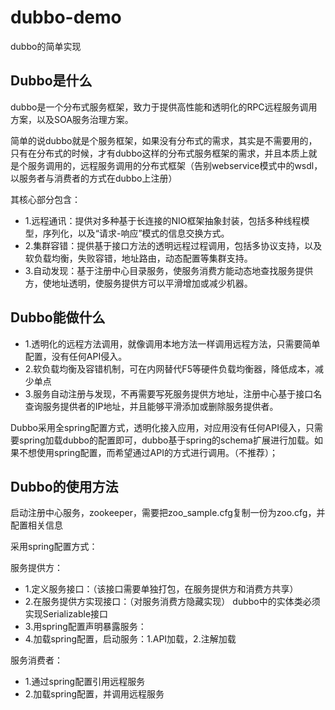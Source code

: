 # dubbo-demo
dubbo的简单实现
## Dubbo是什么
dubbo是一个分布式服务框架，致力于提供高性能和透明化的RPC远程服务调用方案，以及SOA服务治理方案。

简单的说dubbo就是个服务框架，如果没有分布式的需求，其实是不需要用的，只有在分布式的时候，才有dubbo这样的分布式服务框架的需求，并且本质上就是个服务调用的，远程服务调用的分布式框架（告别webservice模式中的wsdl，以服务者与消费者的方式在dubbo上注册）

其核心部分包含：

- 1.远程通讯：提供对多种基于长连接的NIO框架抽象封装，包括多种线程模型，序列化，以及“请求-响应”模式的信息交换方式。
- 2.集群容错：提供基于接口方法的透明远程过程调用，包括多协议支持，以及软负载均衡，失败容错，地址路由，动态配置等集群支持。
- 3.自动发现：基于注册中心目录服务，使服务消费方能动态地查找服务提供方，使地址透明，使服务提供方可以平滑增加或减少机器。

## Dubbo能做什么
- 1.透明化的远程方法调用，就像调用本地方法一样调用远程方法，只需要简单配置，没有任何API侵入。
- 2.软负载均衡及容错机制，可在内网替代F5等硬件负载均衡器，降低成本，减少单点
- 3.服务自动注册与发现，不再需要写死服务提供方地址，注册中心基于接口名查询服务提供者的IP地址，并且能够平滑添加或删除服务提供者。

Dubbo采用全spring配置方式，透明化接入应用，对应用没有任何API侵入，只需要spring加载dubbo的配置即可，dubbo基于spring的schema扩展进行加载。如果不想使用spring配置，而希望通过API的方式进行调用。（不推荐）；

## Dubbo的使用方法

启动注册中心服务，zookeeper，需要把zoo_sample.cfg复制一份为zoo.cfg，并配置相关信息

采用spring配置方式：

服务提供方：
- 1.定义服务接口：（该接口需要单独打包，在服务提供方和消费方共享）
- 2.在服务提供方实现接口：（对服务消费方隐藏实现）
dubbo中的实体类必须实现Serializable接口
- 3.用spring配置声明暴露服务：
- 4.加载spring配置，启动服务：1.API加载，2.注解加载

服务消费者：
- 1.通过spring配置引用远程服务
- 2.加载spring配置，并调用远程服务

